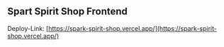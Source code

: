 

## Spart Spirit Shop Frontend

Deploy-Link: [https://spark-spirit-shop.vercel.app/](https://spark-spirit-shop.vercel.app/)

